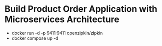 # Build Product Order Application with Microservices Architecture

- docker run -d -p 9411:9411 openzipkin/zipkin
- docker compose up -d 
